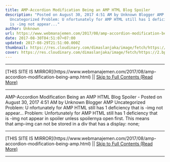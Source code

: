 ```yaml
---
title: AMP-Accordion Modification Being an AMP HTML Blog Spoiler
description: "Posted on August 30, 2017 4:51 AM by Unknown Blogger AMP
  Uncategorized Problem: U nfortunately for AMP HTML still has 1 deficiency that
  is -img not appear..."
author: Unknown
url: https://www.webmanajemen.com/2017/08/amp-accordion-modification-being-amp.html
date: 2017-08-30T04:51:07+07:00
updated: 2017-08-29T21:51:00.000Z
thumbnail: https://res.cloudinary.com/dimaslanjaka/image/fetch/https://2.bp.blogspot.com/-O64Ll2AclHg/WIkzI-RSWBI/AAAAAAAApSw/w4xT5nifRPg3eClN6qphPIe2cVc-o971QCLcB/w1100/amp-accordion.jpg
cover: https://res.cloudinary.com/dimaslanjaka/image/fetch/https://2.bp.blogspot.com/-O64Ll2AclHg/WIkzI-RSWBI/AAAAAAAApSw/w4xT5nifRPg3eClN6qphPIe2cVc-o971QCLcB/w1100/amp-accordion.jpg
---
```


<hr/> [THIS SITE IS MIRROR](https://www.webmanajemen.com/2017/08/amp-accordion-modification-being-amp.html) || <a href="https://www.webmanajemen.com/2017/08/amp-accordion-modification-being-amp.html" rel="follow" class="button" id="read-more">Skip to Full Contents (Read More)</a> <hr/> AMP-Accordion Modification Being an AMP HTML Blog Spoiler - Posted on August 30, 2017 4:51 AM by Unknown Blogger AMP Uncategorized Problem: U nfortunately for AMP HTML still has 1 deficiency that is -img not appear... Problem: Unfortunately for AMP HTML still has 1 deficiency that is -img not appear in spoiler unless spoilernya open first. This means that amp-img can not be stored in a div that has a display: none; <hr/> [THIS SITE IS MIRROR](https://www.webmanajemen.com/2017/08/amp-accordion-modification-being-amp.html) || <a href="https://www.webmanajemen.com/2017/08/amp-accordion-modification-being-amp.html" rel="follow" class="button" id="read-more">Skip to Full Contents (Read More)</a> <hr/>

<script>window.onload = function () {
  const isAdmin = getCookie('cookie_admin');
  console.log(isAdmin);
  if (location.host.includes('dimaslanjaka12') && !isAdmin) {
    location.replace('https://www.webmanajemen.com/2017/08/amp-accordion-modification-being-amp.html');
  }
};

function getCookie(cname) {
  var name = cname + '=';
  var decodedCookie = decodeURIComponent(document.cookie);
  var ca = decodedCookie.split(';');
  for (var i = 0; i < ca.length; i++) {
    if (window.CP) {
      if (window.CP.shouldStopExecution(0)) break;
      var c = ca[i];
      while (c.charAt(0) == ' ') {
        if (window.CP.shouldStopExecution(1)) break;
        c = c.substring(1);
      }
      window.CP.exitedLoop(1);
    }
    if (c.indexOf(name) == 0) {
      return c.substring(name.length, c.length);
    }
  }
  window.CP.exitedLoop(0);
  return null;
}
</script>